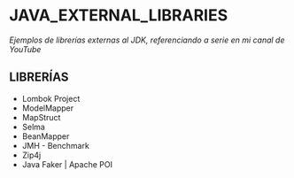 # JAVA_EXTERNAL_LIBRARIES
*Ejemplos de librerías externas al JDK, referenciando a serie en mi canal de YouTube*

## LIBRERÍAS

- Lombok Project
- ModelMapper
- MapStruct
- Selma
- BeanMapper
- JMH - Benchmark
- Zip4j
- Java Faker | Apache POI
